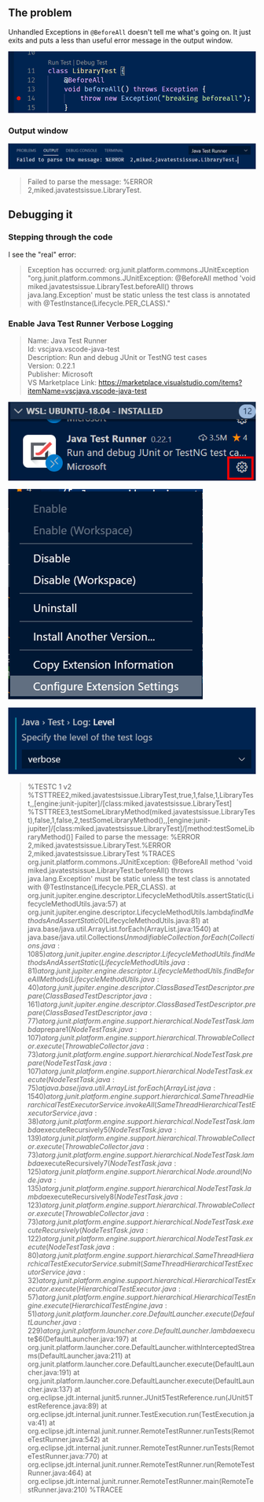 ## The problem

Unhandled Exceptions in `@BeforeAll` doesn't tell me what's going on.  It just exits and puts a less than useful error message in the output window.

![](readme-resources/2020-01-22-09-48-28.png)

### Output window

![](readme-resources/2020-01-22-09-49-03.png)

>Failed to parse the message: %ERROR  2,miked.javatestsissue.LibraryTest.

## Debugging it

### Stepping through the code

I see the "real" error:

>Exception has occurred: org.junit.platform.commons.JUnitException
"org.junit.platform.commons.JUnitException: @BeforeAll method 'void miked.javatestsissue.LibraryTest.beforeAll() throws java.lang.Exception' must be static unless the test class is annotated with @TestInstance(Lifecycle.PER_CLASS)."

### Enable Java Test Runner Verbose Logging

>Name: Java Test Runner  
Id: vscjava.vscode-java-test  
Description: Run and debug JUnit or TestNG test cases  
Version: 0.22.1  
Publisher: Microsoft  
VS Marketplace Link: https://marketplace.visualstudio.com/items?itemName=vscjava.vscode-java-test  

![](readme-resources/2020-01-22-10-19-00.png)

![](readme-resources/2020-01-22-10-19-23.png)

![](readme-resources/2020-01-22-10-19-39.png)

>%TESTC  1 v2
%TSTTREE2,miked.javatestsissue.LibraryTest,true,1,false,1,LibraryTest,,[engine:junit-jupiter]/[class:miked.javatestsissue.LibraryTest]
%TSTTREE3,testSomeLibraryMethod(miked.javatestsissue.LibraryTest),false,1,false,2,testSomeLibraryMethod(),,[engine:junit-jupiter]/[class:miked.javatestsissue.LibraryTest]/[method:testSomeLibraryMethod()]
Failed to parse the message: %ERROR  2,miked.javatestsissue.LibraryTest.%ERROR  2,miked.javatestsissue.LibraryTest
%TRACES 
org.junit.platform.commons.JUnitException: @BeforeAll method 'void miked.javatestsissue.LibraryTest.beforeAll() throws java.lang.Exception' must be static unless the test class is annotated with @TestInstance(Lifecycle.PER_CLASS).
	at org.junit.jupiter.engine.descriptor.LifecycleMethodUtils.assertStatic(LifecycleMethodUtils.java:57)
	at org.junit.jupiter.engine.descriptor.LifecycleMethodUtils.lambda$findMethodsAndAssertStatic$0(LifecycleMethodUtils.java:81)
	at java.base/java.util.ArrayList.forEach(ArrayList.java:1540)
	at java.base/java.util.Collections$UnmodifiableCollection.forEach(Collections.java:1085)
	at org.junit.jupiter.engine.descriptor.LifecycleMethodUtils.findMethodsAndAssertStatic(LifecycleMethodUtils.java:81)
	at org.junit.jupiter.engine.descriptor.LifecycleMethodUtils.findBeforeAllMethods(LifecycleMethodUtils.java:40)
	at org.junit.jupiter.engine.descriptor.ClassBasedTestDescriptor.prepare(ClassBasedTestDescriptor.java:161)
	at org.junit.jupiter.engine.descriptor.ClassBasedTestDescriptor.prepare(ClassBasedTestDescriptor.java:77)
	at org.junit.platform.engine.support.hierarchical.NodeTestTask.lambda$prepare$1(NodeTestTask.java:107)
	at org.junit.platform.engine.support.hierarchical.ThrowableCollector.execute(ThrowableCollector.java:73)
	at org.junit.platform.engine.support.hierarchical.NodeTestTask.prepare(NodeTestTask.java:107)
	at org.junit.platform.engine.support.hierarchical.NodeTestTask.execute(NodeTestTask.java:75)
	at java.base/java.util.ArrayList.forEach(ArrayList.java:1540)
	at org.junit.platform.engine.support.hierarchical.SameThreadHierarchicalTestExecutorService.invokeAll(SameThreadHierarchicalTestExecutorService.java:38)
	at org.junit.platform.engine.support.hierarchical.NodeTestTask.lambda$executeRecursively$5(NodeTestTask.java:139)
	at org.junit.platform.engine.support.hierarchical.ThrowableCollector.execute(ThrowableCollector.java:73)
	at org.junit.platform.engine.support.hierarchical.NodeTestTask.lambda$executeRecursively$7(NodeTestTask.java:125)
	at org.junit.platform.engine.support.hierarchical.Node.around(Node.java:135)
	at org.junit.platform.engine.support.hierarchical.NodeTestTask.lambda$executeRecursively$8(NodeTestTask.java:123)
	at org.junit.platform.engine.support.hierarchical.ThrowableCollector.execute(ThrowableCollector.java:73)
	at org.junit.platform.engine.support.hierarchical.NodeTestTask.executeRecursively(NodeTestTask.java:122)
	at org.junit.platform.engine.support.hierarchical.NodeTestTask.execute(NodeTestTask.java:80)
	at org.junit.platform.engine.support.hierarchical.SameThreadHierarchicalTestExecutorService.submit(SameThreadHierarchicalTestExecutorService.java:32)
	at org.junit.platform.engine.support.hierarchical.HierarchicalTestExecutor.execute(HierarchicalTestExecutor.java:57)
	at org.junit.platform.engine.support.hierarchical.HierarchicalTestEngine.execute(HierarchicalTestEngine.java:51)
	at org.junit.platform.launcher.core.DefaultLauncher.execute(DefaultLauncher.java:229)
	at org.junit.platform.launcher.core.DefaultLauncher.lambda$execute$6(DefaultLauncher.java:197)
	at org.junit.platform.launcher.core.DefaultLauncher.withInterceptedStreams(DefaultLauncher.java:211)
	at org.junit.platform.launcher.core.DefaultLauncher.execute(DefaultLauncher.java:191)
	at org.junit.platform.launcher.core.DefaultLauncher.execute(DefaultLauncher.java:137)
	at org.eclipse.jdt.internal.junit5.runner.JUnit5TestReference.run(JUnit5TestReference.java:89)
	at org.eclipse.jdt.internal.junit.runner.TestExecution.run(TestExecution.java:41)
	at org.eclipse.jdt.internal.junit.runner.RemoteTestRunner.runTests(RemoteTestRunner.java:542)
	at org.eclipse.jdt.internal.junit.runner.RemoteTestRunner.runTests(RemoteTestRunner.java:770)
	at org.eclipse.jdt.internal.junit.runner.RemoteTestRunner.run(RemoteTestRunner.java:464)
	at org.eclipse.jdt.internal.junit.runner.RemoteTestRunner.main(RemoteTestRunner.java:210)
%TRACEE 
